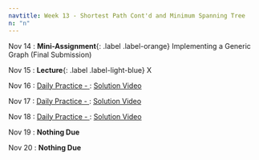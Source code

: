 ```yaml
---
navtitle: Week 13 - Shortest Path Cont'd and Minimum Spanning Tree
n: "n"
---
```


Nov 14
: **Mini-Assignment**{: .label .label-orange} Implementing a Generic Graph (Final Submission)

Nov 15
: **Lecture**{: .label .label-light-blue} X

Nov 16
: [Daily Practice - ](https://leetcode.com/problems/)
    : [Solution Video]()

Nov 17
: [Daily Practice - ](https://leetcode.com/problems/)
    : [Solution Video]()

Nov 18
: [Daily Practice - ](https://leetcode.com/problems/)
    : [Solution Video]()

Nov 19
: **Nothing Due**

Nov 20
: **Nothing Due**

